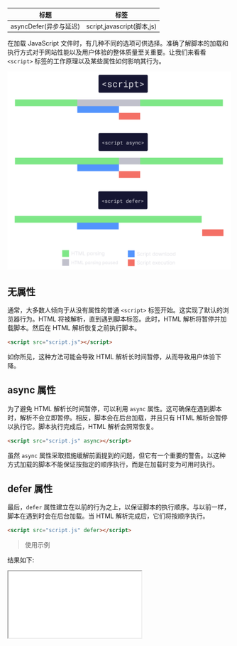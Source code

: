 | 标题                                                       | 标签                            |
| ---------------------------------------------------------- | ------------------------------- |
| asyncDefer(异步与延迟) | script,javascript(脚本,js) |

在加载 JavaScript 文件时，有几种不同的选项可供选择。准确了解脚本的加载和执行方式对于网站性能以及用户体验的整体质量至关重要。让我们来看看 `<script>` 标签的工作原理以及某些属性如何影响其行为。

![脚本加载可视化](images/async-defer.svg)

## 无属性

通常，大多数人倾向于从没有属性的普通 `<script>` 标签开始。这实现了默认的浏览器行为。HTML 将被解析，直到遇到脚本标签。此时，HTML 解析将暂停并加载脚本。然后在 HTML 解析恢复之前执行脚本。

```html
<script src="script.js"></script>
```

如你所见，这种方法可能会导致 HTML 解析长时间暂停，从而导致用户体验下降。

## async 属性

为了避免 HTML 解析长时间暂停，可以利用 `async` 属性。这可确保在遇到脚本时，解析不会立即暂停。相反，脚本会在后台加载，并且只有 HTML 解析会暂停以执行它。脚本执行完成后，HTML 解析会照常恢复。

```html
<script src="script.js" async></script>
```

虽然 `async` 属性采取措施缓解前面提到的问题，但它有一个重要的警告。以这种方式加载的脚本不能保证按指定的顺序执行，而是在加载时变为可用时执行。

## defer 属性

最后，`defer` 属性建立在以前的行为之上，以保证脚本的执行顺序。与以前一样，脚本在遇到时会在后台加载。当 HTML 解析完成后，它们将按顺序执行。

```html
<script src="script.js" defer></script>
```

> 使用示例

<div class="code-editor" data-url="codes/html/html/async-defer.html" data-language="html"></div>

结果如下:

<iframe src="codes/html/html/async-defer.html"></iframe>
